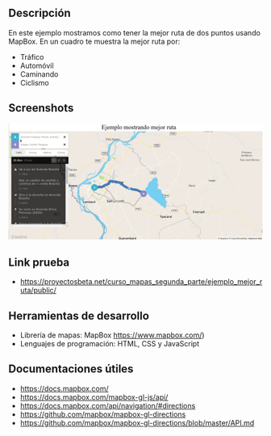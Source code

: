 ## Descripción
En este ejemplo mostramos como tener la mejor ruta de dos puntos usando MapBox.
En un cuadro te muestra la mejor ruta por:
* Tráfico
* Automóvil
* Caminando
* Ciclismo

## Screenshots
![Screenshot](screenshots/EjemploRutaEntreDosPuntos.png)

## Link prueba
* https://proyectosbeta.net/curso_mapas_segunda_parte/ejemplo_mejor_ruta/public/

## Herramientas de desarrollo
* Librería de mapas: MapBox https://www.mapbox.com/)
* Lenguajes de programación: HTML, CSS y JavaScript

## Documentaciones útiles
* https://docs.mapbox.com/
* https://docs.mapbox.com/mapbox-gl-js/api/
* https://docs.mapbox.com/api/navigation/#directions
* https://github.com/mapbox/mapbox-gl-directions
* https://github.com/mapbox/mapbox-gl-directions/blob/master/API.md
